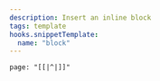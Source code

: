 ```yaml
---
description: Insert an inline block
tags: template
hooks.snippetTemplate:
  name: "block"
---
```

```block
page: "[[|^|]]"
```
